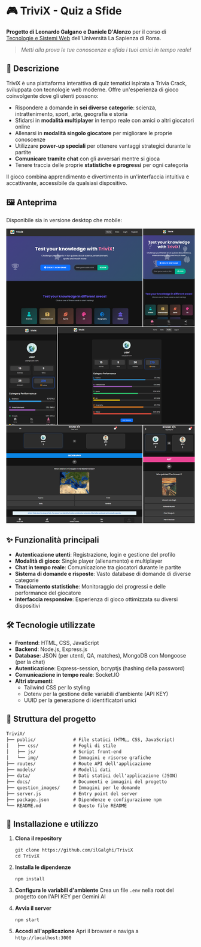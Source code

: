# 🎮 TriviX - Quiz a Sfide
**Progetto di Leonardo Galgano e Daniele D'Alonzo** per il corso di [Tecnologie e Sistemi Web](https://sites.google.com/uniroma1.it/lorenzomarconi/corsi#h.hel2jsy2h8y1) dell'Università La Sapienza di Roma.

> *Metti alla prova le tue conoscenze e sfida i tuoi amici in tempo reale!*

## 📝 Descrizione
TriviX è una piattaforma interattiva di quiz tematici ispirata a Trivia Crack, sviluppata con tecnologie web moderne. Offre un'esperienza di gioco coinvolgente dove gli utenti possono:

- Rispondere a domande in **sei diverse categorie**: scienza, intrattenimento, sport, arte, geografia e storia
- Sfidarsi in **modalità multiplayer** in tempo reale con amici o altri giocatori online
- Allenarsi in **modalità singolo giocatore** per migliorare le proprie conoscenze
- Utilizzare **power-up speciali** per ottenere vantaggi strategici durante le partite
- **Comunicare tramite chat** con gli avversari mentre si gioca
- Tenere traccia delle proprie **statistiche e progressi** per ogni categoria

Il gioco combina apprendimento e divertimento in un'interfaccia intuitiva e accattivante, accessibile da qualsiasi dispositivo.


## 🖼️ Anteprima
Disponibile sia in versione desktop che mobile:

![Desktop](docs/TOT.png)



## ✨ Funzionalità principali
- **Autenticazione utenti**: Registrazione, login e gestione del profilo
- **Modalità di gioco**: Single player (allenamento) e multiplayer
- **Chat in tempo reale**: Comunicazione tra giocatori durante le partite
- **Sistema di domande e risposte**: Vasto database di domande di diverse categorie
- **Tracciamento statistiche**: Monitoraggio dei progressi e delle performance del giocatore
- **Interfaccia responsive**: Esperienza di gioco ottimizzata su diversi dispositivi

## 🛠️ Tecnologie utilizzate
- **Frontend**: HTML, CSS, JavaScript
- **Backend**: Node.js, Express.js
- **Database**: JSON (per utenti, QA, matches), MongoDB con Mongoose (per la chat)
- **Autenticazione**: Express-session, bcryptjs (hashing della password)
- **Comunicazione in tempo reale**: Socket.IO
- **Altri strumenti**: 
  - Tailwind CSS per lo styling
  - Dotenv per la gestione delle variabili d'ambiente (API KEY)
  - UUID per la generazione di identificatori unici

## 📂 Struttura del progetto
```
TriviX/
├── public/              # File statici (HTML, CSS, JavaScript)
│   ├── css/             # Fogli di stile
│   ├── js/              # Script front-end
│   └── img/             # Immagini e risorse grafiche
├── routes/              # Route API dell'applicazione
├── models/              # Modelli dati
├── data/                # Dati statici dell'applicazione (JSON)
├── docs/                # Documenti e immagini del progetto
├── question_images/     # Immagini per le domande
├── server.js            # Entry point del server
├── package.json         # Dipendenze e configurazione npm
└── README.md            # Questo file README
```

## 🚀 Installazione e utilizzo
1. **Clona il repository**
   ```
   git clone https://github.com/ilGalghi/TriviX
   cd TriviX
   ```

2. **Installa le dipendenze**
   ```
   npm install
   ```

3. **Configura le variabili d'ambiente**
   Crea un file `.env` nella root del progetto con l'API KEY per Gemini AI

4. **Avvia il server**
   ```
   npm start
   ```

5. **Accedi all'applicazione**
   Apri il browser e naviga a `http://localhost:3000`
